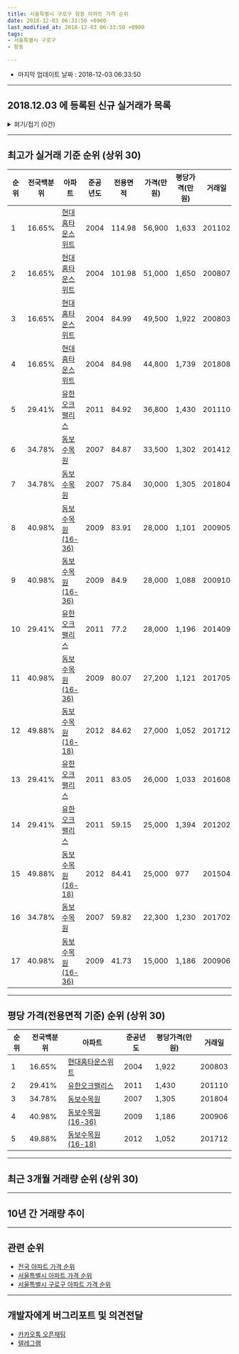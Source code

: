 ```yaml
---
title: 서울특별시 구로구 항동 아파트 가격 순위
date: 2018-12-03 06:33:50 +0900
last_modified_at: 2018-12-03 06:33:50 +0900
tags:
- 서울특별시 구로구
- 항동

---
```


* 마지막 업데이트 날짜 : 2018-12-03 06:33:50

---

## 2018.12.03 에 등록된 신규 실거래가 목록

<details>
<summary>펴기/접기 (0건)</summary>
<div markdown="1">

|아파트|전국백분위|준공년도|전용면적|가격(만원)|평당가격(만원)|거래일|
|---|---|---|---|---|---|---|
|없음|||||||


</div>
</details>

---

## 최고가 실거래 기준 순위 (상위 30)


|순위|전국백분위|아파트|준공년도|전용면적|가격(만원)|평당가격(만원)|거래일|
|---|---|---|---|---|---|---|---|
|1|16.65%|[현대홈타운스위트](https://search.naver.com/search.naver?query=%EC%84%9C%EC%9A%B8%ED%8A%B9%EB%B3%84%EC%8B%9C+%EA%B5%AC%EB%A1%9C%EA%B5%AC+%ED%95%AD%EB%8F%99+%ED%98%84%EB%8C%80%ED%99%88%ED%83%80%EC%9A%B4%EC%8A%A4%EC%9C%84%ED%8A%B8)|2004|114.98|56,900|1,633|201102|
|2|16.65%|[현대홈타운스위트](https://search.naver.com/search.naver?query=%EC%84%9C%EC%9A%B8%ED%8A%B9%EB%B3%84%EC%8B%9C+%EA%B5%AC%EB%A1%9C%EA%B5%AC+%ED%95%AD%EB%8F%99+%ED%98%84%EB%8C%80%ED%99%88%ED%83%80%EC%9A%B4%EC%8A%A4%EC%9C%84%ED%8A%B8)|2004|101.98|51,000|1,650|200807|
|3|16.65%|[현대홈타운스위트](https://search.naver.com/search.naver?query=%EC%84%9C%EC%9A%B8%ED%8A%B9%EB%B3%84%EC%8B%9C+%EA%B5%AC%EB%A1%9C%EA%B5%AC+%ED%95%AD%EB%8F%99+%ED%98%84%EB%8C%80%ED%99%88%ED%83%80%EC%9A%B4%EC%8A%A4%EC%9C%84%ED%8A%B8)|2004|84.99|49,500|1,922|200803|
|4|16.65%|[현대홈타운스위트](https://search.naver.com/search.naver?query=%EC%84%9C%EC%9A%B8%ED%8A%B9%EB%B3%84%EC%8B%9C+%EA%B5%AC%EB%A1%9C%EA%B5%AC+%ED%95%AD%EB%8F%99+%ED%98%84%EB%8C%80%ED%99%88%ED%83%80%EC%9A%B4%EC%8A%A4%EC%9C%84%ED%8A%B8)|2004|84.98|44,800|1,739|201808|
|5|29.41%|[유한오크팰리스](https://search.naver.com/search.naver?query=%EC%84%9C%EC%9A%B8%ED%8A%B9%EB%B3%84%EC%8B%9C+%EA%B5%AC%EB%A1%9C%EA%B5%AC+%ED%95%AD%EB%8F%99+%EC%9C%A0%ED%95%9C%EC%98%A4%ED%81%AC%ED%8C%B0%EB%A6%AC%EC%8A%A4)|2011|84.92|36,800|1,430|201110|
|6|34.78%|[동보수목원](https://search.naver.com/search.naver?query=%EC%84%9C%EC%9A%B8%ED%8A%B9%EB%B3%84%EC%8B%9C+%EA%B5%AC%EB%A1%9C%EA%B5%AC+%ED%95%AD%EB%8F%99+%EB%8F%99%EB%B3%B4%EC%88%98%EB%AA%A9%EC%9B%90)|2007|84.87|33,500|1,302|201412|
|7|34.78%|[동보수목원](https://search.naver.com/search.naver?query=%EC%84%9C%EC%9A%B8%ED%8A%B9%EB%B3%84%EC%8B%9C+%EA%B5%AC%EB%A1%9C%EA%B5%AC+%ED%95%AD%EB%8F%99+%EB%8F%99%EB%B3%B4%EC%88%98%EB%AA%A9%EC%9B%90)|2007|75.84|30,000|1,305|201804|
|8|40.98%|[동보수목원(16-36)](https://search.naver.com/search.naver?query=%EC%84%9C%EC%9A%B8%ED%8A%B9%EB%B3%84%EC%8B%9C+%EA%B5%AC%EB%A1%9C%EA%B5%AC+%ED%95%AD%EB%8F%99+%EB%8F%99%EB%B3%B4%EC%88%98%EB%AA%A9%EC%9B%90%2816-36%29)|2009|83.91|28,000|1,101|200905|
|9|40.98%|[동보수목원(16-36)](https://search.naver.com/search.naver?query=%EC%84%9C%EC%9A%B8%ED%8A%B9%EB%B3%84%EC%8B%9C+%EA%B5%AC%EB%A1%9C%EA%B5%AC+%ED%95%AD%EB%8F%99+%EB%8F%99%EB%B3%B4%EC%88%98%EB%AA%A9%EC%9B%90%2816-36%29)|2009|84.9|28,000|1,088|200910|
|10|29.41%|[유한오크팰리스](https://search.naver.com/search.naver?query=%EC%84%9C%EC%9A%B8%ED%8A%B9%EB%B3%84%EC%8B%9C+%EA%B5%AC%EB%A1%9C%EA%B5%AC+%ED%95%AD%EB%8F%99+%EC%9C%A0%ED%95%9C%EC%98%A4%ED%81%AC%ED%8C%B0%EB%A6%AC%EC%8A%A4)|2011|77.2|28,000|1,196|201409|
|11|40.98%|[동보수목원(16-36)](https://search.naver.com/search.naver?query=%EC%84%9C%EC%9A%B8%ED%8A%B9%EB%B3%84%EC%8B%9C+%EA%B5%AC%EB%A1%9C%EA%B5%AC+%ED%95%AD%EB%8F%99+%EB%8F%99%EB%B3%B4%EC%88%98%EB%AA%A9%EC%9B%90%2816-36%29)|2009|80.07|27,200|1,121|201705|
|12|49.88%|[동보수목원(16-18)](https://search.naver.com/search.naver?query=%EC%84%9C%EC%9A%B8%ED%8A%B9%EB%B3%84%EC%8B%9C+%EA%B5%AC%EB%A1%9C%EA%B5%AC+%ED%95%AD%EB%8F%99+%EB%8F%99%EB%B3%B4%EC%88%98%EB%AA%A9%EC%9B%90%2816-18%29)|2012|84.62|27,000|1,052|201712|
|13|29.41%|[유한오크팰리스](https://search.naver.com/search.naver?query=%EC%84%9C%EC%9A%B8%ED%8A%B9%EB%B3%84%EC%8B%9C+%EA%B5%AC%EB%A1%9C%EA%B5%AC+%ED%95%AD%EB%8F%99+%EC%9C%A0%ED%95%9C%EC%98%A4%ED%81%AC%ED%8C%B0%EB%A6%AC%EC%8A%A4)|2011|83.05|26,000|1,033|201608|
|14|29.41%|[유한오크팰리스](https://search.naver.com/search.naver?query=%EC%84%9C%EC%9A%B8%ED%8A%B9%EB%B3%84%EC%8B%9C+%EA%B5%AC%EB%A1%9C%EA%B5%AC+%ED%95%AD%EB%8F%99+%EC%9C%A0%ED%95%9C%EC%98%A4%ED%81%AC%ED%8C%B0%EB%A6%AC%EC%8A%A4)|2011|59.15|25,000|1,394|201202|
|15|49.88%|[동보수목원(16-18)](https://search.naver.com/search.naver?query=%EC%84%9C%EC%9A%B8%ED%8A%B9%EB%B3%84%EC%8B%9C+%EA%B5%AC%EB%A1%9C%EA%B5%AC+%ED%95%AD%EB%8F%99+%EB%8F%99%EB%B3%B4%EC%88%98%EB%AA%A9%EC%9B%90%2816-18%29)|2012|84.41|25,000|977|201504|
|16|34.78%|[동보수목원](https://search.naver.com/search.naver?query=%EC%84%9C%EC%9A%B8%ED%8A%B9%EB%B3%84%EC%8B%9C+%EA%B5%AC%EB%A1%9C%EA%B5%AC+%ED%95%AD%EB%8F%99+%EB%8F%99%EB%B3%B4%EC%88%98%EB%AA%A9%EC%9B%90)|2007|59.82|22,300|1,230|201702|
|17|40.98%|[동보수목원(16-36)](https://search.naver.com/search.naver?query=%EC%84%9C%EC%9A%B8%ED%8A%B9%EB%B3%84%EC%8B%9C+%EA%B5%AC%EB%A1%9C%EA%B5%AC+%ED%95%AD%EB%8F%99+%EB%8F%99%EB%B3%B4%EC%88%98%EB%AA%A9%EC%9B%90%2816-36%29)|2009|41.73|15,000|1,186|200906|


---

## 평당 가격(전용면적 기준) 순위 (상위 30)


|순위|전국백분위|아파트|준공년도|평당가격(만원)|거래일|
|---|---|---|---|---|---|
|1|16.65%|[현대홈타운스위트](https://search.naver.com/search.naver?query=%EC%84%9C%EC%9A%B8%ED%8A%B9%EB%B3%84%EC%8B%9C+%EA%B5%AC%EB%A1%9C%EA%B5%AC+%ED%95%AD%EB%8F%99+%ED%98%84%EB%8C%80%ED%99%88%ED%83%80%EC%9A%B4%EC%8A%A4%EC%9C%84%ED%8A%B8)|2004|1,922|200803|
|2|29.41%|[유한오크팰리스](https://search.naver.com/search.naver?query=%EC%84%9C%EC%9A%B8%ED%8A%B9%EB%B3%84%EC%8B%9C+%EA%B5%AC%EB%A1%9C%EA%B5%AC+%ED%95%AD%EB%8F%99+%EC%9C%A0%ED%95%9C%EC%98%A4%ED%81%AC%ED%8C%B0%EB%A6%AC%EC%8A%A4)|2011|1,430|201110|
|3|34.78%|[동보수목원](https://search.naver.com/search.naver?query=%EC%84%9C%EC%9A%B8%ED%8A%B9%EB%B3%84%EC%8B%9C+%EA%B5%AC%EB%A1%9C%EA%B5%AC+%ED%95%AD%EB%8F%99+%EB%8F%99%EB%B3%B4%EC%88%98%EB%AA%A9%EC%9B%90)|2007|1,305|201804|
|4|40.98%|[동보수목원(16-36)](https://search.naver.com/search.naver?query=%EC%84%9C%EC%9A%B8%ED%8A%B9%EB%B3%84%EC%8B%9C+%EA%B5%AC%EB%A1%9C%EA%B5%AC+%ED%95%AD%EB%8F%99+%EB%8F%99%EB%B3%B4%EC%88%98%EB%AA%A9%EC%9B%90%2816-36%29)|2009|1,186|200906|
|5|49.88%|[동보수목원(16-18)](https://search.naver.com/search.naver?query=%EC%84%9C%EC%9A%B8%ED%8A%B9%EB%B3%84%EC%8B%9C+%EA%B5%AC%EB%A1%9C%EA%B5%AC+%ED%95%AD%EB%8F%99+%EB%8F%99%EB%B3%B4%EC%88%98%EB%AA%A9%EC%9B%90%2816-18%29)|2012|1,052|201712|


---

## 최근 3개월 거래량 순위 (상위 30)


<div style="width:100%;">
    <canvas id="deal_count_ranking" height="250"></canvas>
</div>


<script>
new Chart(document.getElementById("deal_count_ranking"), {
    type: 'horizontalBar',
    data: {
        labels: ['현대홈타운스위트'],
        datasets: [{
            label: '실거래 수',
            data: [3],
            borderColor: "rgba(255, 0, 128, 1)",
            backgroundColor: "rgba(255, 0, 128, 0.5)",
            fill: false,
        }]
    },
    options: {
        responsive: true,
        title: {
            display: true,
            text: '최근 3개월 거래량 순위'
        },
        tooltips: {
            mode: 'index',
            intersect: false,
            callbacks: {
                title: function(tooltipItems, data) {
                    return "실거래 수:";
                },
                label: function(tooltipItem, data) {
                    return data.labels[tooltipItem.index] + ": " + tooltipItem.xLabel;
                }
            }
        },
        hover: {
            mode: 'nearest',
            intersect: true
        },
        scales: {
            xAxes: [{
                display: true,
                scaleLabel: {
                    display: true,
                    labelString: '실거래 수'
                },
                ticks: {
                    suggestedMin: 0,
                }
            }],
            yAxes: [{
                display: true,
                ticks: {
                    autoSkip: false,
                    callback: function(value, index, values) {
                        if (value.length > 15)
                            return value.substr(0, 13) + "...";
                        else
                            return value;
                    }
                },
                scaleLabel: {
                    display: false,
                }
            }]
        }
    }
});

</script>


---

## 10년 간 거래량 추이


<div style="width:100%;">
    <canvas id="deal_progress" height="250"></canvas>
</div>

<script>
new Chart(document.getElementById("deal_progress"), {
    type: 'line',
    data: {
        labels: ['200812','200901','200902','200903','200904','200905','200906','200907','200908','200909','200910','200911','200912','201001','201002','201003','201004','201005','201006','201007','201008','201009','201010','201011','201012','201101','201102','201103','201104','201105','201106','201107','201108','201109','201110','201111','201112','201201','201202','201203','201204','201205','201206','201207','201208','201209','201210','201211','201212','201301','201302','201303','201304','201305','201306','201307','201308','201309','201310','201311','201312','201401','201402','201403','201404','201405','201406','201407','201408','201409','201410','201411','201412','201501','201502','201503','201504','201505','201506','201507','201508','201509','201510','201511','201512','201601','201602','201603','201604','201605','201606','201607','201608','201609','201610','201611','201612','201701','201702','201703','201704','201705','201706','201707','201708','201709','201710','201711','201712','201801','201802','201803','201804','201805','201806','201807','201808','201809','201810','201811','201812'],
        datasets: [{
            label: '실거래 수',
            pointRadius: 1,
            data: [0, 0, 0, 0, 1, 3, 5, 1, 1, 2, 3, 0, 0, 3, 1, 0, 0, 0, 0, 0, 0, 2, 2, 0, 2, 1, 2, 3, 0, 0, 1, 1, 4, 1, 2, 1, 1, 0, 2, 1, 0, 0, 0, 0, 1, 1, 0, 1, 0, 0, 0, 0, 2, 1, 1, 2, 0, 2, 2, 1, 0, 3, 1, 3, 1, 3, 0, 2, 3, 2, 5, 1, 2, 4, 2, 5, 5, 7, 8, 1, 2, 3, 6, 1, 1, 0, 2, 1, 2, 2, 0, 2, 2, 2, 4, 0, 1, 0, 2, 3, 1, 2, 6, 7, 5, 1, 2, 3, 3, 1, 1, 3, 2, 0, 0, 2, 3, 4, 3, 0, 0],
            borderColor: "rgba(255, 201, 14, 1)",
            backgroundColor: "rgba(255, 201, 14, 0.5)",
            fill: true,
        }]
    },
    options: {
        responsive: true,
        title: {
            display: true,
            text: '10년간 거래량 추이'
        },
        tooltips: {
            mode: 'index',
            intersect: false,
        },
        hover: {
            mode: 'nearest',
            intersect: true
        },
        scales: {
            xAxes: [{
                display: true,
                scaleLabel: {
                    display: true,
                    labelString: '년/월'
                }
            }],
            yAxes: [{
                display: true,
                ticks: {
                    suggestedMin: 0,
                },
                scaleLabel: {
                    display: true,
                    labelString: '실거래 수'
                }
            }]
        }
    }
});

</script>


---

## 관련 순위

- [전국 아파트 가격 순위](https://inasie.github.io/apt-ranking/전국)
- [서울특별시 아파트 가격 순위](https://inasie.github.io/apt-ranking/서울특별시)
- [서울특별시 구로구 아파트 가격 순위](https://inasie.github.io/apt-ranking/서울특별시-구로구)


---

## 개발자에게 버그리포트 및 의견전달

- [카카오톡 오픈채팅](https://open.kakao.com/o/gLJUAP4)
- [텔레그램](https://t.me/inasie)

